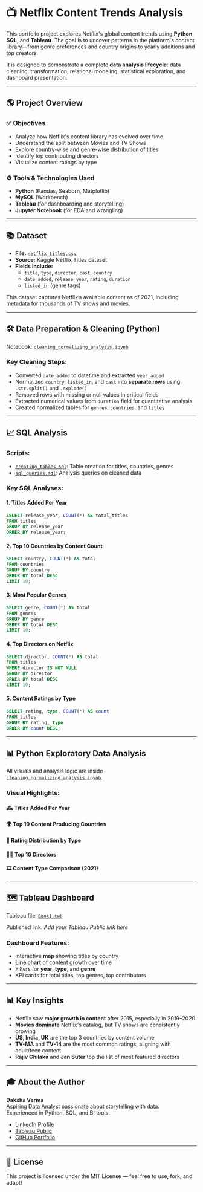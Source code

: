 # 📺 Netflix Content Trends Analysis

This portfolio project explores Netflix's global content trends using **Python**, **SQL**, and **Tableau**. The goal is to uncover patterns in the platform's content library—from genre preferences and country origins to yearly additions and top creators.

It is designed to demonstrate a complete **data analysis lifecycle**: data cleaning, transformation, relational modeling, statistical exploration, and dashboard presentation.

---

## 🌎 Project Overview

### ✅ Objectives

- Analyze how Netflix's content library has evolved over time
- Understand the split between Movies and TV Shows
- Explore country-wise and genre-wise distribution of titles
- Identify top contributing directors
- Visualize content ratings by type

### ⚙ Tools & Technologies Used

- **Python** (Pandas, Seaborn, Matplotlib)
- **MySQL** (Workbench)
- **Tableau** (for dashboarding and storytelling)
- **Jupyter Notebook** (for EDA and wrangling)

---

## 📚 Dataset

- **File:** [`netflix_titles.csv`](data/netflix_titles.csv)
- **Source:** Kaggle Netflix Titles dataset
- **Fields Include:**
  - `title`, `type`, `director`, `cast`, `country`
  - `date_added`, `release_year`, `rating`, `duration`
  - `listed_in` (genre tags)

This dataset captures Netflix’s available content as of 2021, including metadata for thousands of TV shows and movies.

---

## 🛠️ Data Preparation & Cleaning (Python)

Notebook: [`cleaning_normalizing_analysis.ipynb`](notebooks/cleaning_normalizing_analysis.ipynb)

### Key Cleaning Steps:

- Converted `date_added` to datetime and extracted `year_added`
- Normalized `country`, `listed_in`, and `cast` into **separate rows** using `.str.split()` and `.explode()`
- Removed rows with missing or null values in critical fields
- Extracted numerical values from `duration` field for quantitative analysis
- Created normalized tables for `genres`, `countries`, and `titles`

---

## 📈 SQL Analysis

### Scripts:

- [`creating_tables.sql`](./creating_tables.sql): Table creation for titles, countries, genres
- [`sql_queries.sql`](./sql_queries.sql): Analysis queries on cleaned data

### Key SQL Analyses:

#### 1. Titles Added Per Year

```sql
SELECT release_year, COUNT(*) AS total_titles
FROM titles
GROUP BY release_year
ORDER BY release_year;
```

#### 2. Top 10 Countries by Content Count

```sql
SELECT country, COUNT(*) AS total
FROM countries
GROUP BY country
ORDER BY total DESC
LIMIT 10;
```

#### 3. Most Popular Genres

```sql
SELECT genre, COUNT(*) AS total
FROM genres
GROUP BY genre
ORDER BY total DESC
LIMIT 10;
```

#### 4. Top Directors on Netflix

```sql
SELECT director, COUNT(*) AS total
FROM titles
WHERE director IS NOT NULL
GROUP BY director
ORDER BY total DESC
LIMIT 10;
```

#### 5. Content Ratings by Type

```sql
SELECT rating, type, COUNT(*) AS count
FROM titles
GROUP BY rating, type
ORDER BY count DESC;
```

---

## 📊 Python Exploratory Data Analysis

All visuals and analysis logic are inside [`cleaning_normalizing_analysis.ipynb`](./cleaning_normalizing_analysis.ipynb).

### Visual Highlights:

#### 🕰️ Titles Added Per Year



#### 🌍 Top 10 Content Producing Countries



#### 🎥 Rating Distribution by Type



#### 👨‍🎬 Top 10 Directors



#### 🎞️ Content Type Comparison (2021)



---

## 🗺️ Tableau Dashboard

Tableau file: [`Book1.twb`](./Book1.twb)

Published link: *Add your Tableau Public link here*

### Dashboard Features:

- Interactive **map** showing titles by country
- **Line chart** of content growth over time
- Filters for **year**, **type**, and **genre**
- KPI cards for total titles, top genres, top contributors

---

## 📊 Key Insights

- Netflix saw **major growth in content** after 2015, especially in 2019–2020
- **Movies dominate** Netflix's catalog, but TV shows are consistently growing
- **US, India, UK** are the top 3 countries by content volume
- **TV-MA** and **TV-14** are the most common ratings, aligning with adult/teen content
- **Rajiv Chilaka** and **Jan Suter** top the list of most featured directors

---

## 🎓 About the Author

**Daksha Verma**\
Aspiring Data Analyst passionate about storytelling with data.\
Experienced in Python, SQL, and BI tools.

- [LinkedIn Profile](#)
- [Tableau Public](#)
- [GitHub Portfolio](#)

---

## 💼 License

This project is licensed under the MIT License — feel free to use, fork, and adapt!

